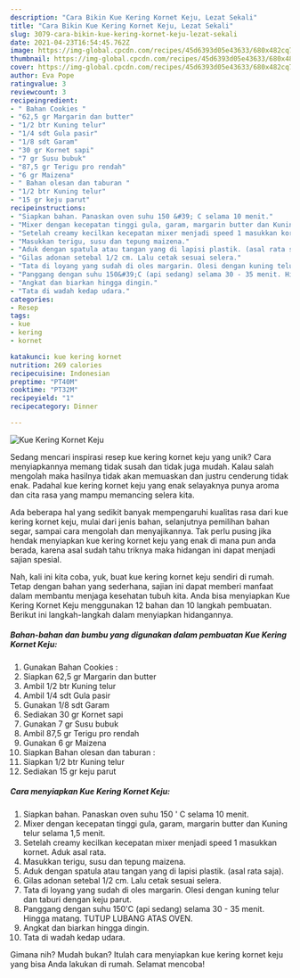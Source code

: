 ```yaml
---
description: "Cara Bikin Kue Kering Kornet Keju, Lezat Sekali"
title: "Cara Bikin Kue Kering Kornet Keju, Lezat Sekali"
slug: 3079-cara-bikin-kue-kering-kornet-keju-lezat-sekali
date: 2021-04-23T16:54:45.762Z
image: https://img-global.cpcdn.com/recipes/45d6393d05e43633/680x482cq70/kue-kering-kornet-keju-foto-resep-utama.jpg
thumbnail: https://img-global.cpcdn.com/recipes/45d6393d05e43633/680x482cq70/kue-kering-kornet-keju-foto-resep-utama.jpg
cover: https://img-global.cpcdn.com/recipes/45d6393d05e43633/680x482cq70/kue-kering-kornet-keju-foto-resep-utama.jpg
author: Eva Pope
ratingvalue: 3
reviewcount: 3
recipeingredient:
- " Bahan Cookies "
- "62,5 gr Margarin dan butter"
- "1/2 btr Kuning telur"
- "1/4 sdt Gula pasir"
- "1/8 sdt Garam"
- "30 gr Kornet sapi"
- "7 gr Susu bubuk"
- "87,5 gr Terigu pro rendah"
- "6 gr Maizena"
- " Bahan olesan dan taburan "
- "1/2 btr Kuning telur"
- "15 gr keju parut"
recipeinstructions:
- "Siapkan bahan. Panaskan oven suhu 150 &#39; C selama 10 menit."
- "Mixer dengan kecepatan tinggi gula, garam, margarin butter dan Kuning telur selama 1,5 menit."
- "Setelah creamy kecilkan kecepatan mixer menjadi speed 1 masukkan kornet. Aduk asal rata."
- "Masukkan terigu, susu dan tepung maizena."
- "Aduk dengan spatula atau tangan yang di lapisi plastik. (asal rata saja)."
- "Gilas adonan setebal 1/2 cm. Lalu cetak sesuai selera."
- "Tata di loyang yang sudah di oles margarin. Olesi dengan kuning telur dan taburi dengan keju parut."
- "Panggang dengan suhu 150&#39;C (api sedang) selama 30 - 35 menit. Hingga matang. TUTUP LUBANG ATAS OVEN."
- "Angkat dan biarkan hingga dingin."
- "Tata di wadah kedap udara."
categories:
- Resep
tags:
- kue
- kering
- kornet

katakunci: kue kering kornet 
nutrition: 269 calories
recipecuisine: Indonesian
preptime: "PT40M"
cooktime: "PT32M"
recipeyield: "1"
recipecategory: Dinner

---
```



![Kue Kering Kornet Keju](https://img-global.cpcdn.com/recipes/45d6393d05e43633/680x482cq70/kue-kering-kornet-keju-foto-resep-utama.jpg)

Sedang mencari inspirasi resep kue kering kornet keju yang unik? Cara menyiapkannya memang tidak susah dan tidak juga mudah. Kalau salah mengolah maka hasilnya tidak akan memuaskan dan justru cenderung tidak enak. Padahal kue kering kornet keju yang enak selayaknya punya aroma dan cita rasa yang mampu memancing selera kita.

Ada beberapa hal yang sedikit banyak mempengaruhi kualitas rasa dari kue kering kornet keju, mulai dari jenis bahan, selanjutnya pemilihan bahan segar, sampai cara mengolah dan menyajikannya. Tak perlu pusing jika hendak menyiapkan kue kering kornet keju yang enak di mana pun anda berada, karena asal sudah tahu triknya maka hidangan ini dapat menjadi sajian spesial.




Nah, kali ini kita coba, yuk, buat kue kering kornet keju sendiri di rumah. Tetap dengan bahan yang sederhana, sajian ini dapat memberi manfaat dalam membantu menjaga kesehatan tubuh kita. Anda bisa menyiapkan Kue Kering Kornet Keju menggunakan 12 bahan dan 10 langkah pembuatan. Berikut ini langkah-langkah dalam menyiapkan hidangannya.

<!--inarticleads1-->

##### Bahan-bahan dan bumbu yang digunakan dalam pembuatan Kue Kering Kornet Keju:

1. Gunakan  Bahan Cookies :
1. Siapkan 62,5 gr Margarin dan butter
1. Ambil 1/2 btr Kuning telur
1. Ambil 1/4 sdt Gula pasir
1. Gunakan 1/8 sdt Garam
1. Sediakan 30 gr Kornet sapi
1. Gunakan 7 gr Susu bubuk
1. Ambil 87,5 gr Terigu pro rendah
1. Gunakan 6 gr Maizena
1. Siapkan  Bahan olesan dan taburan :
1. Siapkan 1/2 btr Kuning telur
1. Sediakan 15 gr keju parut




<!--inarticleads2-->

##### Cara menyiapkan Kue Kering Kornet Keju:

1. Siapkan bahan. Panaskan oven suhu 150 &#39; C selama 10 menit.
1. Mixer dengan kecepatan tinggi gula, garam, margarin butter dan Kuning telur selama 1,5 menit.
1. Setelah creamy kecilkan kecepatan mixer menjadi speed 1 masukkan kornet. Aduk asal rata.
1. Masukkan terigu, susu dan tepung maizena.
1. Aduk dengan spatula atau tangan yang di lapisi plastik. (asal rata saja).
1. Gilas adonan setebal 1/2 cm. Lalu cetak sesuai selera.
1. Tata di loyang yang sudah di oles margarin. Olesi dengan kuning telur dan taburi dengan keju parut.
1. Panggang dengan suhu 150&#39;C (api sedang) selama 30 - 35 menit. Hingga matang. TUTUP LUBANG ATAS OVEN.
1. Angkat dan biarkan hingga dingin.
1. Tata di wadah kedap udara.




Gimana nih? Mudah bukan? Itulah cara menyiapkan kue kering kornet keju yang bisa Anda lakukan di rumah. Selamat mencoba!
